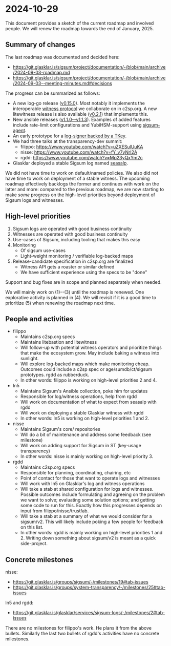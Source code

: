 # 2024-10-29

This document provides a sketch of the current roadmap and involved people.  We
will renew the roadmap towards the end of January, 2025.

## Summary of changes

The last roadmap was documented and decided here:

- https://git.glasklar.is/sigsum/project/documentation/-/blob/main/archive/2024-09-03-roadmap.md
- https://git.glasklar.is/sigsum/project/documentation/-/blob/main/archive/2024-09-03--meeting-minutes.md#decisions

The progress can be summarized as follows:

- A new log-go release ([v0.15.0][]).  Most notably it implements the
  interoperable [witness protocol][] we collaborate on in c2sp.org.  A new
  litewitness release is also available ([v0.2.1][]) that implements this.
- New ansible releases ([v1.1.0--v1.1.3][]).  Examples of added features include
  rate-limit configurations and YubiHSM-support using [sigsum-agent][].
- An early prototype for a [log-signer backed by a TKey][].
- We had three talks at the transparency-dev summit:
  - filippo: https://www.youtube.com/watch?v=uZXESulUuKA
  - nisse: https://www.youtube.com/watch?v=fY_v7yNrl2A
  - rgdd: https://www.youtube.com/watch?v=Mp23yQxYm2c
- Glasklar deployed a stable Sigsum log named [seasalp][].

[v0.15.0]: https://lists.sigsum.org/mailman3/hyperkitty/list/sigsum-announce@lists.sigsum.org/thread/MYBHRH3IHWU6FXIGDTWQWUR7AUM2KGF2/
[witness protocol]: https://c2sp.org/tlog-witness
[v0.2.1]: XXX
[sigsum-agent]: https://git.glasklar.is/sigsum/core/key-mgmt/
[v1.1.0--v1.1.3]: https://git.glasklar.is/sigsum/admin/ansible/-/blob/v1.1.3/docs/docsite/rst/CHANGELOG.rst
[log-signer backed by a TKey]: https://git.glasklar.is/nisse/tkey-log-signer
[seasalp]: https://seasalp.glasklar.is/

We did not have time to work on default/named policies.  We also did not have
time to work on deployment of a stable witness.  The upcoming roadmap
effectively backlogs the former and continues with work on the latter and more:
compared to the previous roadmap, we are now starting to make *some* progress on
the high-level priorities beyond deployment of Sigsum logs and witnesses.

## High-level priorities

1. Sigsum logs are operated with good business continuity
2. Witnesses are operated with good business continuity
3. Use-cases of Sigsum, including tooling that makes this easy
4. Monitoring
   - Of sigsum use-cases
   - Light-weight monitoring / verifiable log-backed maps
5. Release-candidate specification in c2sp.org are finalized
   - Witness API gets a roaster or similar defined
   - We have sufficient experience using the specs to be "done"

Support and bug fixes are in scope and planned separately when needed.

We will mainly work on (1)--(3) until the roadmap is renewed.  One explorative
activity is planned in (4).  We will revisit if it is a good time to prioritize
(5) when renewing the roadmap next time.

## People and activities

- filippo
  - Maintains c2sp.org specs
  - Maintains litebastion and litewitness
  - Will follow-up with potential witness operators and prioritize things that
    make the ecosystem grow.  May include baking a witness into sunlight.
  - Will explore log-backed maps which make monitoring cheap.  Outcomes could
    include a c2sp spec or age/sumdb/ct/sigsum prototypes.  rgdd as rubberduck.
  - In other words: filippo is working on high-level priorities 2 and 4.
- ln5
  - Maintains Sigsum's Ansible collection, poke him for updates
  - Responsible for log/witness operations, help from rgdd
  - Will work on documentation of what to expect from seasalp with rgdd
  - Will work on deploying a stable Glasklar witness with rgdd
  - In other words: ln5 is working on high-level priorities 1 and 2.
- nisse
  - Maintains Sigsum's core/ repositories
  - Will do a bit of maintenance and address some feedback (see milestone)
  - Will work on adding support for Sigsum in ST (key-usage transparency)
  - In other words: nisse is mainly working on high-level priority 3.
- rgdd
  - Maintains c2sp.org specs
  - Responsible for planning, coordinating, chairing, etc
  - Point of contact for those that want to operate logs and witnesses
  - Will work with ln5 on Glasklar's log and witness operations
  - Will take a stab at shared configuration for logs and witnesses.  Possible
    outcomes include formulating and agreeing on the problem we want to solve;
    evaluating some solution options; and getting some code to run for this.
    Exactly how this progresses depends on input from filippo/nisse/trustfab.
  - Will take a stab at a summary of what we would consider for a sigsum/v2.
    This will likely include poking a few people for feedback on this list.
  - In other words: rgdd is mainly working on high-level priorities 1 and 2.
    Writing down something about sigsum/v2 is meant as a quick side-project.

## Concrete milestones

nisse:
- https://git.glasklar.is/groups/sigsum/-/milestones/19#tab-issues
- https://git.glasklar.is/groups/system-transparency/-/milestones/25#tab-issues

ln5 and rgdd:
- https://git.glasklar.is/glasklar/services/sigsum-logs/-/milestones/2#tab-issues

There are no milestones for filippo's work.  He plans it from the above bullets.
Similarly the last two bullets of rgdd's activities have no concrete milestones.
